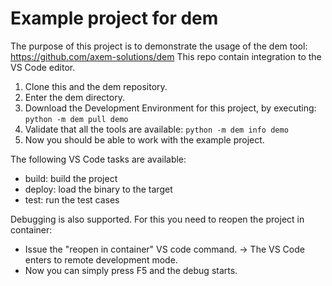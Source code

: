 # Example project for dem

The purpose of this project is to demonstrate the usage of the dem tool: https://github.com/axem-solutions/dem
This repo contain integration to the VS Code editor.

1. Clone this and the dem repository.
2. Enter the dem directory.
3. Download the Development Environment for this project, by executing:
`python -m dem pull demo`
4. Validate that all the tools are available:
`python -m dem info demo`
5. Now you should be able to work with the example project. 

The following VS Code tasks are available:
  * build: build the project
  * deploy: load the binary to the target
  * test: run the test cases

Debugging is also supported. For this you need to reopen the project in container:
  * Issue the "reopen in container" VS code command. -> The VS Code enters to remote development mode.
  * Now you can simply press F5 and the debug starts.
